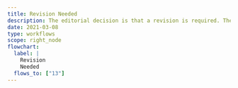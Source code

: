 ```yaml
---
title: Revision Needed
description: The editorial decision is that a revision is required. The author is emailed to explain that resubmission will have to be made through the repository (as before). A *TentativeReject* notification is sent.
date: 2021-03-08
type: workflows
scope: right_node
flowchart:
  label: |
    Revision
    Needed
  flows_to: ["13"]
---
```


